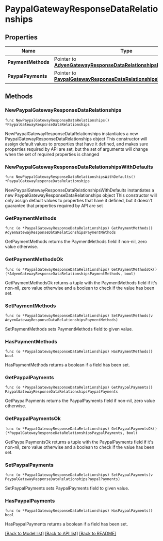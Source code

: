 # PaypalGatewayResponseDataRelationships

## Properties

Name | Type | Description | Notes
------------ | ------------- | ------------- | -------------
**PaymentMethods** | Pointer to [**AdyenGatewayResponseDataRelationshipsPaymentMethods**](AdyenGatewayResponseDataRelationshipsPaymentMethods.md) |  | [optional] 
**PaypalPayments** | Pointer to [**PaypalGatewayResponseDataRelationshipsPaypalPayments**](PaypalGatewayResponseDataRelationshipsPaypalPayments.md) |  | [optional] 

## Methods

### NewPaypalGatewayResponseDataRelationships

`func NewPaypalGatewayResponseDataRelationships() *PaypalGatewayResponseDataRelationships`

NewPaypalGatewayResponseDataRelationships instantiates a new PaypalGatewayResponseDataRelationships object
This constructor will assign default values to properties that have it defined,
and makes sure properties required by API are set, but the set of arguments
will change when the set of required properties is changed

### NewPaypalGatewayResponseDataRelationshipsWithDefaults

`func NewPaypalGatewayResponseDataRelationshipsWithDefaults() *PaypalGatewayResponseDataRelationships`

NewPaypalGatewayResponseDataRelationshipsWithDefaults instantiates a new PaypalGatewayResponseDataRelationships object
This constructor will only assign default values to properties that have it defined,
but it doesn't guarantee that properties required by API are set

### GetPaymentMethods

`func (o *PaypalGatewayResponseDataRelationships) GetPaymentMethods() AdyenGatewayResponseDataRelationshipsPaymentMethods`

GetPaymentMethods returns the PaymentMethods field if non-nil, zero value otherwise.

### GetPaymentMethodsOk

`func (o *PaypalGatewayResponseDataRelationships) GetPaymentMethodsOk() (*AdyenGatewayResponseDataRelationshipsPaymentMethods, bool)`

GetPaymentMethodsOk returns a tuple with the PaymentMethods field if it's non-nil, zero value otherwise
and a boolean to check if the value has been set.

### SetPaymentMethods

`func (o *PaypalGatewayResponseDataRelationships) SetPaymentMethods(v AdyenGatewayResponseDataRelationshipsPaymentMethods)`

SetPaymentMethods sets PaymentMethods field to given value.

### HasPaymentMethods

`func (o *PaypalGatewayResponseDataRelationships) HasPaymentMethods() bool`

HasPaymentMethods returns a boolean if a field has been set.

### GetPaypalPayments

`func (o *PaypalGatewayResponseDataRelationships) GetPaypalPayments() PaypalGatewayResponseDataRelationshipsPaypalPayments`

GetPaypalPayments returns the PaypalPayments field if non-nil, zero value otherwise.

### GetPaypalPaymentsOk

`func (o *PaypalGatewayResponseDataRelationships) GetPaypalPaymentsOk() (*PaypalGatewayResponseDataRelationshipsPaypalPayments, bool)`

GetPaypalPaymentsOk returns a tuple with the PaypalPayments field if it's non-nil, zero value otherwise
and a boolean to check if the value has been set.

### SetPaypalPayments

`func (o *PaypalGatewayResponseDataRelationships) SetPaypalPayments(v PaypalGatewayResponseDataRelationshipsPaypalPayments)`

SetPaypalPayments sets PaypalPayments field to given value.

### HasPaypalPayments

`func (o *PaypalGatewayResponseDataRelationships) HasPaypalPayments() bool`

HasPaypalPayments returns a boolean if a field has been set.


[[Back to Model list]](../README.md#documentation-for-models) [[Back to API list]](../README.md#documentation-for-api-endpoints) [[Back to README]](../README.md)



